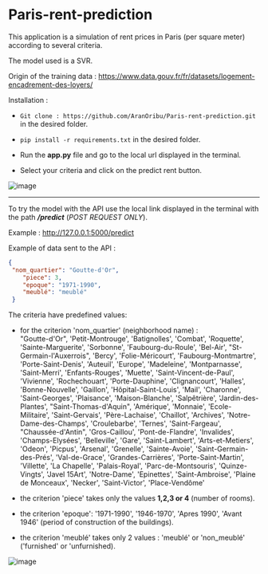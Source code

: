 # Paris-rent-prediction

This application is a simulation of rent prices in Paris (per square meter) according to several criteria.

The model used is a SVR.

Origin of the training data : https://www.data.gouv.fr/fr/datasets/logement-encadrement-des-loyers/

Installation : 
- ```Git clone : https://github.com/AranOribu/Paris-rent-prediction.git``` in the desired folder.

- ```pip install -r requirements.txt``` in the desired folder.

- Run the **app.py** file and go to the local url displayed in the terminal.

- Select your criteria and click on the predict rent button.

![image](https://user-images.githubusercontent.com/64967048/234602411-c1510001-0606-4265-ad1d-2e12314b3df2.png)

<hr>

To try the model with the API use the local link displayed in the terminal with the path ***/predict***  (*POST REQUEST ONLY*).

Example : http://127.0.0.1:5000/predict

Example of data sent to the API : 
```json
{
 "nom_quartier": "Goutte-d'Or",
    "piece": 3,
    "epoque": "1971-1990",
    "meublé": "meublé"
 }
 ```
 
The criteria have predefined values:

 - for the criterion 'nom_quartier' (neighborhood name) : <br>
        "Goutte-d'Or", 'Petit-Montrouge', 'Batignolles', 'Combat',
       'Roquette', 'Sainte-Marguerite', 'Sorbonne', 'Faubourg-du-Roule',
       'Bel-Air', "St-Germain-l'Auxerrois", 'Bercy', 'Folie-Méricourt',
       'Faubourg-Montmartre', 'Porte-Saint-Denis', 'Auteuil', 'Europe',
       'Madeleine', 'Montparnasse', 'Saint-Merri', 'Enfants-Rouges',
       'Muette', 'Saint-Vincent-de-Paul', 'Vivienne', 'Rochechouart',
       'Porte-Dauphine', 'Clignancourt', 'Halles', 'Bonne-Nouvelle',
       'Gaillon', 'Hôpital-Saint-Louis', 'Mail', 'Charonne',
       'Saint-Georges', 'Plaisance', 'Maison-Blanche', 'Salpêtrière',
       'Jardin-des-Plantes', "Saint-Thomas-d'Aquin", 'Amérique',
       'Monnaie', 'Ecole-Militaire', 'Saint-Gervais', 'Père-Lachaise',
       'Chaillot', 'Archives', 'Notre-Dame-des-Champs', 'Croulebarbe',
       'Ternes', 'Saint-Fargeau', "Chaussée-d'Antin", 'Gros-Caillou',
       'Pont-de-Flandre', 'Invalides', 'Champs-Elysées', 'Belleville',
       'Gare', 'Saint-Lambert', 'Arts-et-Metiers', 'Odeon', 'Picpus',
       'Arsenal', 'Grenelle', 'Sainte-Avoie', 'Saint-Germain-des-Prés',
       'Val-de-Grace', 'Grandes-Carrières', 'Porte-Saint-Martin',
       'Villette', 'La Chapelle', 'Palais-Royal', 'Parc-de-Montsouris',
       'Quinze-Vingts', 'Javel 15Art', 'Notre-Dame', 'Epinettes',
       'Saint-Ambroise', 'Plaine de Monceaux', 'Necker', 'Saint-Victor',
       'Place-Vendôme'

 - the criterion 'piece' takes only the values **1,2,3 or 4** (number of rooms).

 - the criterion 'epoque': '1971-1990', '1946-1970', 'Apres 1990', 'Avant 1946' (period of construction of the buildings).
  
 - the criterion 'meublé' takes only 2 values : 'meublé' or 'non_meublé' ('furnished' or 'unfurnished).

![image](https://user-images.githubusercontent.com/64967048/234604345-2dd66c9d-e509-496b-9fc7-c4ae9e79435a.png)

    
